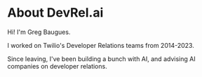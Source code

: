 # About DevRel.ai

Hi! I'm Greg Baugues. 

I worked on Twilio's Developer Relations teams from 2014-2023. 

Since leaving, I've been building a bunch with AI, and advising AI companies on developer relations. 


